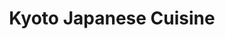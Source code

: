 ---
layout: place
title: "Kyoto Japanese Cuisine"
permalink: /ohio/cincinnati/kyoto-japanese-cuisine.html
stateAbbr: OH
stateName: Ohio
cityName: Cincinnati
place_id: ChIJGzn8ekNWQIgRw_UgovW5RsU
photos:
  - name: >-
      places/ChIJGzn8ekNWQIgRw_UgovW5RsU/photos/AeeoHcIPSycYtLDWeTyIKGcLhb1K3f19bC1oi-yYFMV7FuhUAByMuG6cXgyFqlkzsEPDVDLHp9PHPxBiYtHPmLfkZuwD-mR49Q4ZibNPZfRtHy1BGM9x9DZtZouYOHzo2RcPxKv3pp5wMOnJei9joahFJ1tCsDqhaoDBmcIrKP-2bY7xXXF2vQ4KKp2lPhn1nInmz5A0ICbAv3zV7W4fONfwongTGUZItnTRoTVjz22tA2wbRWnxnkMrcYQ-u659ArmR1_AjJMhT1CJm8JdIElDklAvY80qlPI3YYEN_DZJ7JPCMxQ
    widthPx: 4800
    heightPx: 3200
    authorAttributions:
      - displayName: Kyoto Japanese Cuisine - USA
        uri: https://maps.google.com/maps/contrib/118330741122514244858
        photoUri: >-
          https://lh3.googleusercontent.com/a-/ALV-UjXlP03JBcmvjtj6bsHO25aI4gAlGPChy-ESwyHp0U9DrilO_Go=s100-p-k-no-mo
    flagContentUri: >-
      https://www.google.com/local/imagery/report/?cb_client=maps_api_places.places_api&image_key=!1e10!2sAF1QipPBcIH9r_hpfu8sZN4h7o1bROYUZbTV4MsVMrS_&hl=en-US
    googleMapsUri: >-
      https://www.google.com/maps/place//data=!3m4!1e2!3m2!1sAF1QipPBcIH9r_hpfu8sZN4h7o1bROYUZbTV4MsVMrS_!2e10!4m2!3m1!1s0x884056437afc391b:0xc546b9f5a220f5c3
  - name: >-
      places/ChIJGzn8ekNWQIgRw_UgovW5RsU/photos/AeeoHcKfy5jaXC-YnLPaqju3ynxV01t6S-qXxlw6sRvCewuifHmQc0KkLtwBw1jNmDzSVnpchcMPHvf3klj_ZFIGlZ8dTYxQik9SscdrWe3Rf9EZGmObyaW1FyvHZLxzXsW0cIIyw6yZedr9zqiUPSqIWheO2W8f3DcqOg5AMJo9o3kuII3LpC_XzfGHr-w7RCB18AzzY66GZxTVKRsVP9_O6zQaW2bo7i5BXbFOwEtXndGJVQhqPCF9TrxKgVsyFLwvWq3SLhLouG57_sj0sHPbb_-vsVfRSbFMiCgj-EJ_WulPHA
    widthPx: 2048
    heightPx: 1536
    authorAttributions:
      - displayName: Kyoto Japanese Cuisine - USA
        uri: https://maps.google.com/maps/contrib/118330741122514244858
        photoUri: >-
          https://lh3.googleusercontent.com/a-/ALV-UjXlP03JBcmvjtj6bsHO25aI4gAlGPChy-ESwyHp0U9DrilO_Go=s100-p-k-no-mo
    flagContentUri: >-
      https://www.google.com/local/imagery/report/?cb_client=maps_api_places.places_api&image_key=!1e10!2sAF1QipOpp5VzHaQLGZCmKlVjni1yDAwdeVIIsKlyjr5g&hl=en-US
    googleMapsUri: >-
      https://www.google.com/maps/place//data=!3m4!1e2!3m2!1sAF1QipOpp5VzHaQLGZCmKlVjni1yDAwdeVIIsKlyjr5g!2e10!4m2!3m1!1s0x884056437afc391b:0xc546b9f5a220f5c3
  - name: >-
      places/ChIJGzn8ekNWQIgRw_UgovW5RsU/photos/AeeoHcJt7Kx5mULpTOvuN_SJReTYgG3U9tp7MpgQNRQ5x_iOxnI6AqWAdjibWAAyta145hQeQD5N2S2P1ngdM_TY1QxnNk-YGl0a2dPSafQgnm7S_SIacvywazxAQGU4l-kjq7NtURTRI-vlcNayZXR-2Te3As4Ob-vQ3KbJVkztbCioFhQkdof7Nn6p8wmOWQIG5XooS6NYpyzGx3W2gfOfQ6QyTxYd8Recs_c4yUJuWAPxSLrPrYDtPtkQMerB_0AKhGNsipg4QNmiPj035Ubh6xkFqU3TvJ4bCrjtSenovV_Ik8gyYvQtxi99MaafEzLtsLHKgBKyuQgq80TU5MKchExAx5GxOKKdvm1i3Zzbl0ECfH_UtMP6WcWBukAoAfXQtuNI8nxhcWKmIbVsgb2nYdWBAw9gzcVG1SevorIj1-o
    widthPx: 4032
    heightPx: 2268
    authorAttributions:
      - displayName: Mike Linville
        uri: https://maps.google.com/maps/contrib/101194512588749183582
        photoUri: >-
          https://lh3.googleusercontent.com/a-/ALV-UjWfPbX6IzqVF2otfBhoJR_73shVtsR-KFPoXiuoMnld2Ng8DRQreg=s100-p-k-no-mo
    flagContentUri: >-
      https://www.google.com/local/imagery/report/?cb_client=maps_api_places.places_api&image_key=!1e10!2sCIHM0ogKEICAgICPwO-iNw&hl=en-US
    googleMapsUri: >-
      https://www.google.com/maps/place//data=!3m4!1e2!3m2!1sCIHM0ogKEICAgICPwO-iNw!2e10!4m2!3m1!1s0x884056437afc391b:0xc546b9f5a220f5c3
  - name: >-
      places/ChIJGzn8ekNWQIgRw_UgovW5RsU/photos/AeeoHcKLWWLEAbwQMVXzhxydeVdC46ysFX8-vn4347d8YYZvmSOJxChCo0EAXZ3Eyg1Bq9DGwlaPjLodXmzNMY-nbwyfoooO1S7ouZeC8rlwrhqt-dKRtQthjL_Lsm6GC5v4NdAeCBSJPYKrDG-VEAABTjqj5_kpEf4L7rHlrqsoUzTq9jotEClYCHrfEmzQvPsruPhO-KhwivDnVqizo3I7_iEbjivXP6y3LLhelFA3B3WRnMNReYMi9OgqmipJqwpCIS9xMS_5VoiF4oeDsP5q7gugWxmNhcYDAcJj2tcXwbyOPQBdZAbB_lyitIm1xrFEn1aJB1d_tkFkeOktaEeh14pVT2ccBzRAlnlgccww18Sepb221UFAUOegwwc4gzSA-SklufQCg6uJA3wYjeRhWUdT-3PIOi9Zlez-kRnQHT9yxYlx
    widthPx: 4032
    heightPx: 3024
    authorAttributions:
      - displayName: Duncan Adkins
        uri: https://maps.google.com/maps/contrib/107068279940384012175
        photoUri: >-
          https://lh3.googleusercontent.com/a-/ALV-UjUCSuHgF-fr_q5-LuAGxEqMNkmXwfwfuR5j5ivudG_pTPy5Ypre5w=s100-p-k-no-mo
    flagContentUri: >-
      https://www.google.com/local/imagery/report/?cb_client=maps_api_places.places_api&image_key=!1e10!2sCIHM0ogKEICAgICm4r7GkwE&hl=en-US
    googleMapsUri: >-
      https://www.google.com/maps/place//data=!3m4!1e2!3m2!1sCIHM0ogKEICAgICm4r7GkwE!2e10!4m2!3m1!1s0x884056437afc391b:0xc546b9f5a220f5c3
  - name: >-
      places/ChIJGzn8ekNWQIgRw_UgovW5RsU/photos/AeeoHcJfZ3ldoQKued4k9i4YjzL5_EJdvLmjfpGibAbqX08JU9gej7iNg9FxQ0qkTR-2hURmTZ7wHolfnqXvBT_cKcI3fi0X7C7YsHe4n9aDO7bqY9PtUb60y7v4TG4Z7MHSEbhaukKJTY4qdXSQnthDaYtXC2lTdm2Xus-DqY0ib9GwyQOeBkgzZhFCMeu55456RlXGW6DiV41_TYCXCVKGprL_3uEKfcctS3QnXsQwsf3vdsunSkwkDOJ9cGXDTeDjMVg7S2NsAibwNsAF6LrWs6WAxi4Ug1M5MzQHn4WlzPJMLw
    widthPx: 4048
    heightPx: 3036
    authorAttributions:
      - displayName: Kyoto Japanese Cuisine - USA
        uri: https://maps.google.com/maps/contrib/118330741122514244858
        photoUri: >-
          https://lh3.googleusercontent.com/a-/ALV-UjXlP03JBcmvjtj6bsHO25aI4gAlGPChy-ESwyHp0U9DrilO_Go=s100-p-k-no-mo
    flagContentUri: >-
      https://www.google.com/local/imagery/report/?cb_client=maps_api_places.places_api&image_key=!1e10!2sAF1QipOO0nDo7d0IkxC2MDXtMJaINLqaZoyF7f86gSti&hl=en-US
    googleMapsUri: >-
      https://www.google.com/maps/place//data=!3m4!1e2!3m2!1sAF1QipOO0nDo7d0IkxC2MDXtMJaINLqaZoyF7f86gSti!2e10!4m2!3m1!1s0x884056437afc391b:0xc546b9f5a220f5c3
  - name: >-
      places/ChIJGzn8ekNWQIgRw_UgovW5RsU/photos/AeeoHcLTy8rr8FTxYMSbvAgExx3TTO26nlv0R-b55yqZccna88lZ-_2QP11ku_cmj5qwBB0YnwN1trHUFqlFOaA3aB4Jp6rZQpmf8df1LsCBIBdpT0EYYzhGOYi0CL0KQ5D_smxMPd8gwbscGzvnzYA_mXr8gyourvdTS9JT5Forbh0fqoMMphR4jj-Jj8beWNtnUYAQWtoWBBEKlqV33u5E0EvRQD44GYeeRSZYrhR6grqva18SmflMEBwkqI-Bd8rKe5m4bgbG9-r5P3bq1BncqAFAv-FK6MhMlUT3CeeB7RUk4DW-x2W6cE5OG5VXZnJsOJHR7vU6GbzFXSmtr1jj_53xXPoqlod_BPUsk-jnpkDywva4WU9CoimuTdbPrHYqy3JqQJ5T7mb1LxfKM0wObU6YcDR0YpZ3SE-gxEX4H0A
    widthPx: 4048
    heightPx: 3036
    authorAttributions:
      - displayName: John C
        uri: https://maps.google.com/maps/contrib/107983639306515654500
        photoUri: >-
          https://lh3.googleusercontent.com/a-/ALV-UjVZT9Kl3-L7-pdf94WiX7Vpic9lMnaiYIi6reoeKNT388oTyBirVA=s100-p-k-no-mo
    flagContentUri: >-
      https://www.google.com/local/imagery/report/?cb_client=maps_api_places.places_api&image_key=!1e10!2sCIHM0ogKEICAgICEw83ZJQ&hl=en-US
    googleMapsUri: >-
      https://www.google.com/maps/place//data=!3m4!1e2!3m2!1sCIHM0ogKEICAgICEw83ZJQ!2e10!4m2!3m1!1s0x884056437afc391b:0xc546b9f5a220f5c3
  - name: >-
      places/ChIJGzn8ekNWQIgRw_UgovW5RsU/photos/AeeoHcJVDV1KEc5fYBoSpsqzMe8wWWWnm6GFB3mavKXnhlPPUJHNbLeYEXwyPWckkgegrlUGfMbO47dhfi5XMCQzSTLKoIn_WFLcVD6YViadjiRFU1e6cmNy-gSCtSeaudokzc5Hz-HCmcTusp__FkCd1BYzaAorF5JW7fOjzHgpI0Y18hxRDASYSYw4QLm8WxVa_n3uotTlTDYvk12rUjNQWTy3pB-VQ8UNJUPINUeoubNNxQkXoV7tjltZ0EXljBQQAf15QY7JvVGiSzEy5rB-p_d84VqQ2i0HJtmjk5NtoiYT1NBxrNGPy0QxN1M1CYBlyWuFE0vh6sBfiWFLHuipH8fCIYsn49QR-hPoW9XkrExjqc4vxB0yyVqEIsnmt6YoOC9IlXlzv2oPfLi04oudMsUw1c0iHx1-myIYy7t3vZ9y_dkj
    widthPx: 1080
    heightPx: 608
    authorAttributions:
      - displayName: Mary Jane
        uri: https://maps.google.com/maps/contrib/103707988126488093135
        photoUri: >-
          https://lh3.googleusercontent.com/a-/ALV-UjWuB-zW1T-v8ZyHTptoM4Rb-47dO2cK_2gLcqwTKIgqmcksSHxOEw=s100-p-k-no-mo
    flagContentUri: >-
      https://www.google.com/local/imagery/report/?cb_client=maps_api_places.places_api&image_key=!1e10!2sCIHM0ogKEICAgIDZ3dPKuwE&hl=en-US
    googleMapsUri: >-
      https://www.google.com/maps/place//data=!3m4!1e2!3m2!1sCIHM0ogKEICAgIDZ3dPKuwE!2e10!4m2!3m1!1s0x884056437afc391b:0xc546b9f5a220f5c3
  - name: >-
      places/ChIJGzn8ekNWQIgRw_UgovW5RsU/photos/AeeoHcJhqGTsvS48jRKe2BJilunqLySJaCq_LaNaTH7hZEmRXL1tuNG5vOy69SQhA7egd4TUAutNspDISW0qdcKpVAkMoakoW8jU8A06ZXovcqDB_hs5PGVSv1XomPALA7_-g1EjRVTXe1xD94sTUFhMoCSzXERsA4MopuPgU54ByRtCcPRk8BAfQJpj5RKw9iq5ZWvrRSQ1BrECiAXa9mz7jXi85V2dpfyXk18k9NUZqmsik9s1sg2YslLa3rhf3AbyzkaFxUott90HDLT6wHcQxDAb6BA9p4cfFCXZwj2nrWdZhLTAqiLnabKB155pnHaUMfPWql-7DyCh3vOTVqIsS0TqSNueW_kQ3DrUgbwPhvA7dv-z5aOLGNgYqSrF6j_qwSJsvf0RiQd1vyYO8kQBEyPPidLpDWQ2IIGaiWirE7aCLsA
    widthPx: 4048
    heightPx: 3036
    authorAttributions:
      - displayName: Efrain Miranda
        uri: https://maps.google.com/maps/contrib/107428231831927160906
        photoUri: >-
          https://lh3.googleusercontent.com/a/ACg8ocK861N1EtaQIaNNF90bWSg6SJzfaeGj2O8gDvFi2Ep9aPaTzg=s100-p-k-no-mo
    flagContentUri: >-
      https://www.google.com/local/imagery/report/?cb_client=maps_api_places.places_api&image_key=!1e10!2sCIHM0ogKEICAgIC4nsHjzAE&hl=en-US
    googleMapsUri: >-
      https://www.google.com/maps/place//data=!3m4!1e2!3m2!1sCIHM0ogKEICAgIC4nsHjzAE!2e10!4m2!3m1!1s0x884056437afc391b:0xc546b9f5a220f5c3
  - name: >-
      places/ChIJGzn8ekNWQIgRw_UgovW5RsU/photos/AeeoHcK5HO_18iLwmPPHqt7rL29_wismUp5aJYKuXxjMFu5H8v4Eq_8OmfZqjAB7VIQiG9OCexo775mXD4axkdEpMDD9H4Umj0OwcOdJhmcTUwrEVPv5BcV36QriSS8DnEAG2g3gg-jIPPEzN-s7bzexMfK9PzkzdfRvV0EA7Wwems30tRClKf7RDpbQRYtFtmyHtMsnTs9aFRew9Xlxw15EitaaY8xVqf1oPELFHFl8KVoc55shbNiWLEUPezIvmb49Eg2s4LVmCIlOjZyrkH8Ay-HcjxofqvE5hS-JR2ZML6UsQD5q8MijqcprU4l6utTLNfL0VMQ2YuvywzBTWR20v3xtqEtmGfTeUarscjgkHDv6aBDvrXf8fUwes-5YvwU73NYclQWLDwzZCvo6flWnZmPlrWff3bGocDdca5fO9hIhaYER
    widthPx: 4800
    heightPx: 2700
    authorAttributions:
      - displayName: Alexandra N Green
        uri: https://maps.google.com/maps/contrib/115061838465319409947
        photoUri: >-
          https://lh3.googleusercontent.com/a-/ALV-UjXAXeetdu5x-zQmgRuheVPbPMr3hwWXQDVFqDLKBNiKXXwZQfOh=s100-p-k-no-mo
    flagContentUri: >-
      https://www.google.com/local/imagery/report/?cb_client=maps_api_places.places_api&image_key=!1e10!2sCIHM0ogKEICAgIDEgY3BtgE&hl=en-US
    googleMapsUri: >-
      https://www.google.com/maps/place//data=!3m4!1e2!3m2!1sCIHM0ogKEICAgIDEgY3BtgE!2e10!4m2!3m1!1s0x884056437afc391b:0xc546b9f5a220f5c3
  - name: >-
      places/ChIJGzn8ekNWQIgRw_UgovW5RsU/photos/AeeoHcKBwaenySP6u53s3xS-OIRh_S580vTsrX7Ii99L1S08EUqium5L6OhmIsUkgFi9VFHGXiI3JvqGYa4ij9zTdy9G5EhGtjJGxTgyFNeB9W2ULoVcAfVdQQ3uYQ1nJVjXMcoJKWYmI1YBSAlnyQAT_s3Mmc53fOuzo5vOZRjl1atV87tnpEC3x9Qg5_YvnCXeTaGTf4ZtSFiuUv1b_MM3bXwFxrWP6S-emCGLgNdf2Ntw-YdtHGp0DG7N9mh_oBJxJGV9c0L1SC4mrK94NDtSCwQ6FDoa3z-r6_wYLSr5kBjdSw-cqsso-VTGdlEdiWKXCszTlfasdQuiprk5EYj2QvMacVLQCUM5BfITq_MUAd6axhFEgFUWxF--fJRPt_ujhiuaT_Or0hDbfnntl3upUVOq1do0IHghFBs_T8EIeoI
    widthPx: 4800
    heightPx: 2700
    authorAttributions:
      - displayName: John
        uri: https://maps.google.com/maps/contrib/105030789663224696911
        photoUri: >-
          https://lh3.googleusercontent.com/a/ACg8ocKDa0504C2qq1FmTRBserye1sM-uE45A4iIZT-kwz9f4PazVNev=s100-p-k-no-mo
    flagContentUri: >-
      https://www.google.com/local/imagery/report/?cb_client=maps_api_places.places_api&image_key=!1e10!2sCIHM0ogKEICAgICk_Ky5Dw&hl=en-US
    googleMapsUri: >-
      https://www.google.com/maps/place//data=!3m4!1e2!3m2!1sCIHM0ogKEICAgICk_Ky5Dw!2e10!4m2!3m1!1s0x884056437afc391b:0xc546b9f5a220f5c3
address: 12082 Montgomery Rd, Cincinnati, OH 45249, USA
street: 12082 Montgomery Rd
city: Cincinnati
state: OH
zip: '45249'
country: USA
neighborhood: null
latitude: '39.289033'
longitude: '-84.300749'
accessibility_options:
  wheelchairAccessibleParking: true
  wheelchairAccessibleEntrance: true
  wheelchairAccessibleRestroom: true
  wheelchairAccessibleSeating: true
business_status: OPERATIONAL
name: Kyoto Japanese Cuisine
google_maps_links:
  directionsUri: >-
    https://www.google.com/maps/dir//''/data=!4m7!4m6!1m1!4e2!1m2!1m1!1s0x884056437afc391b:0xc546b9f5a220f5c3!3e0
  placeUri: https://maps.google.com/?cid=14215253738479744451
  writeAReviewUri: >-
    https://www.google.com/maps/place//data=!4m3!3m2!1s0x884056437afc391b:0xc546b9f5a220f5c3!12e1
  reviewsUri: >-
    https://www.google.com/maps/place//data=!4m4!3m3!1s0x884056437afc391b:0xc546b9f5a220f5c3!9m1!1b1
  photosUri: >-
    https://www.google.com/maps/place//data=!4m3!3m2!1s0x884056437afc391b:0xc546b9f5a220f5c3!10e5
primary_type: Japanese Restaurant
opening_hours:
  regular: null
  current: null
secondary_opening_hours:
  regular:
    weekdayDescriptions: null
    type: null
  current:
    weekdayDescriptions: null
    type: null
phone: (513) 583-8897
price_level: PRICE_LEVEL_MODERATE
price_range: $10 &ndash; $20
rating: '4.4'
rating_count: 851
website: http://www.kyotosushibar.com/USA/
description: null
reviews: null
parking_options: null
payment_options: null
allow_dogs: null
curbside_pickup: null
delivery: null
dine_in: null
good_for_children: null
good_for_groups: null
good_for_sports: null
live_music: null
menu_for_children: null
outdoor_seating: null
reservable: null
restroom: null
serves_beer: null
serves_breakfast: null
serves_brunch: null
serves_cocktails: null
serves_coffee: null
serves_dinner: null
serves_dessert: null
serves_lunch: null
serves_vegetarian_food: null
serves_wine: null
takeout: null

---